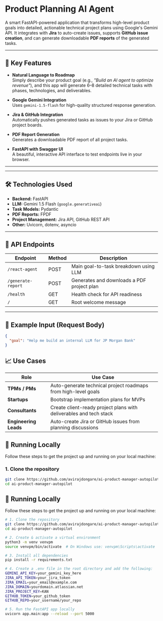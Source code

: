 # Product Planning AI Agent

A smart FastAPI-powered application that transforms high-level product goals into detailed, actionable technical project plans using Google's Gemini API. It integrates with **Jira** to auto-create issues, supports **GitHub issue creation**, and can generate downloadable **PDF reports** of the generated tasks.

---

## 🚀 Key Features

- **Natural Language to Roadmap**  
  Simply describe your product goal (e.g., _"Build an AI agent to optimize revenue"_), and this app will generate 6–8 detailed technical tasks with phases, technologies, and deliverables.

- **Google Gemini Integration**  
  Uses `gemini-1.5-flash` for high-quality structured response generation.

- **Jira & GitHub Integration**  
  Automatically pushes generated tasks as issues to your Jira or GitHub project boards.

- **PDF Report Generation**  
  Generates a downloadable PDF report of all project tasks.

- **FastAPI with Swagger UI**  
  A beautiful, interactive API interface to test endpoints live in your browser.

---

---

## 🛠️ Technologies Used

- **Backend:** FastAPI
- **LLM:** Gemini 1.5 Flash (`google.generativeai`)
- **Task Models:** Pydantic
- **PDF Reports:** FPDF
- **Project Management:** Jira API, GitHub REST API
- **Other:** Uvicorn, dotenv, asyncio

---

## 🧪 API Endpoints

| Endpoint             | Method | Description                                |
|----------------------|--------|--------------------------------------------|
| `/react-agent`       | POST   | Main goal-to-task breakdown using LLM      |
| `/generate-report`   | POST   | Generates and downloads a PDF project plan |
| `/health`            | GET    | Health check for API readiness             |
| `/`                  | GET    | Root welcome message                       |

---

## 🔄 Example Input (Request Body)

```json
{
  "goal": "Help me build an internal LLM for JP Morgan Bank"
}
```

## 📈 Use Cases

| Role               | Use Case                                                                 |
|--------------------|--------------------------------------------------------------------------|
| **TPMs / PMs**      | Auto-generate technical project roadmaps from high-level goals           |
| **Startups**        | Bootstrap implementation plans for MVPs                                  |
| **Consultants**     | Create client-ready project plans with deliverables and tech stack       |
| **Engineering Leads** | Auto-create Jira or GitHub issues from planning discussions             |


## 🚀 Running Locally

Follow these steps to get the project up and running on your local machine:

### 1. **Clone the repository**
```bash
git clone https://github.com/avirajdongare/ai-product-manager-autopilot.git
cd ai-product-manager-autopilot
```

## 🚀 Running Locally

Follow these steps to get the project up and running on your local machine:

```bash
# 1. Clone the repository
git clone https://github.com/avirajdongare/ai-product-manager-autopilot.git
cd ai-product-manager-autopilot
```

```bash
# 2. Create & activate a virtual environment
python3 -m venv venvpm
source venvpm/bin/activate  # On Windows use: venvpm\Scripts\activate
```

```bash
# 3. Install all dependencies
pip install -r requirements.txt
```

```bash
# 4. Create a .env file in the root directory and add the following:
GEMINI_API_KEY=your_gemini_key_here  
JIRA_API_TOKEN=your_jira_token  
JIRA_EMAIL=your_email@example.com  
JIRA_DOMAIN=yourdomain.atlassian.net  
JIRA_PROJECT_KEY=KAN  
GITHUB_TOKEN=your_github_token  
GITHUB_REPO=your_username/your_repo  
```

```bash
# 5. Run the FastAPI app locally
uvicorn app.main:app --reload --port 5000
```
